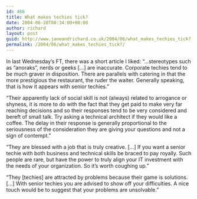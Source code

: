 ```yaml
---
id: 466
title: What makes techies tick?
date: 2004-06-28T08:34:00+00:00
author: richard
layout: post
guid: http://www.janeandrichard.co.uk/2004/06/what_makes_techies_tick?
permalink: /2004/06/what_makes_techies_tick?/
---
```

In last Wednesday&#8217;s FT, there was a short article I liked: &#8220;&#8230;stereotypes such as &#8220;anoraks&#8221;, nerds or geeks [&#8230;] are inaccurate. Corporate techies tend to be much graver in disposition. There are parallels with catering in that the more prestigious the restaurant, the ruder the waiter. Generally speaking, that is how it appears with senior techies.&#8221; 

&#8220;Their apparently lack of social skill is not (always) related to arrogance or shyness, it is more to do with the fact that they get paid to make very far reaching decisions and so their responses tend to be very considered and bereft of small talk. Try asking a technical architect if they would like a coffee. The delay in their response is generally proportional to the seriousness of the consideration they are giving your questions and not a sign of contempt.&#8221; 

&#8220;They are blessed with a job that is truly creative. [&#8230;] If you want a senior techie with both business and technical skills be braced to pay royally. Such people are rare, but have the power to truly align your IT investment with the needs of your organization. So it&#8217;s worth coughing up.&#8221; 

&#8220;They [techies] are attracted by problems because their game is solutions. [&#8230;] With senior techies you are advised to show off your difficulties. A nice touch would be to suggest that your problems are unsolvable.&#8221;